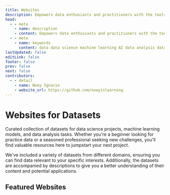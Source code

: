 ```yaml
---
title: Websites
description: Empowers data enthusiasts and practitioners with the tools and knowledge to unlock the potential of data.
head:
  - - meta
    - name: description
    - content: Empowers data enthusiasts and practitioners with the tools and knowledge to unlock the potential of data.
  - - meta
    - name: keywords
      content: data data science machine learning AI data analysis data-driven data enthusiasts data practitioners
lastUpdated: false
editLink: false
footer: false
prev: false
next: false
contributors:
  - - detail
    - name: Noey Ignacio
    - website_url: https://github.com/noeyislearning
---
```


# Websites for Datasets

Curated collection of datasets for data science projects, machine learning models, and data analysis tasks. Whether you're a beginner looking for practice data or a seasoned professional seeking new challenges, you'll find valuable resources here to jumpstart your next project.

We've included a variety of datasets from different domains, ensuring you can find data relevant to your specific interests. Additionally, the datasets are accompanied by descriptions to give you a better understanding of their content and potential applications.

## Featured Websites

<div class="flex flex-col gap-4">
  <Card
    title="Kaggle"
    description="Resources for anyone interested in data science and machine learning,
 whether you're a beginner looking to learn or a seasoned professional looking to develop your skills further."
    redirect_url="https://www.kaggle.com"
    img_url="https://i.imgur.com/Zsd2eDX.png"
  />
  <Card
    title="Tidy Tuesday"
    description="Fun and educational way for people to develop their R skills in data manipulation and visualization, especially for those in the R for Data Science."
    redirect_url="https://github.com/rfordatascience/tidytuesday/tree/master/data"
    img_url="https://i.imgur.com/Qg2G6EP.png"
  />
  <Card
    title="Google Dataset Search"
    description="Resources for anyone looking for data to use in their projects.
 It offers a convenient way to explore the vast amount of data available online and can be a great starting point for your data discovery process."
    redirect_url="https://datasetsearch.research.google.com/"
    img_url="https://i.imgur.com/TONf4lD.png"
  />
</div>
